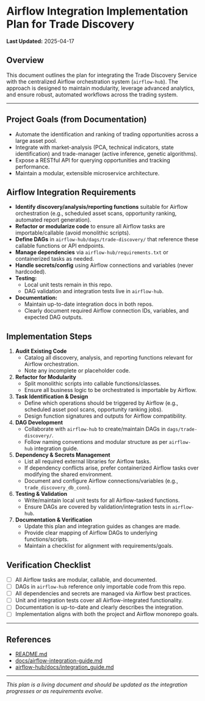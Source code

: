 # Airflow Integration Implementation Plan for Trade Discovery

**Last Updated:** 2025-04-17

## Overview
This document outlines the plan for integrating the Trade Discovery Service with the centralized Airflow orchestration system (`airflow-hub`). The approach is designed to maintain modularity, leverage advanced analytics, and ensure robust, automated workflows across the trading system.

---

## Project Goals (from Documentation)
- Automate the identification and ranking of trading opportunities across a large asset pool.
- Integrate with market-analysis (PCA, technical indicators, state identification) and trade-manager (active inference, genetic algorithms).
- Expose a RESTful API for querying opportunities and tracking performance.
- Maintain a modular, extensible microservice architecture.

## Airflow Integration Requirements
- **Identify discovery/analysis/reporting functions** suitable for Airflow orchestration (e.g., scheduled asset scans, opportunity ranking, automated report generation).
- **Refactor or modularize code** to ensure all Airflow tasks are importable/callable (avoid monolithic scripts).
- **Define DAGs** in `airflow-hub/dags/trade-discovery/` that reference these callable functions or API endpoints.
- **Manage dependencies** via `airflow-hub/requirements.txt` or containerized tasks as needed.
- **Handle secrets/config** using Airflow connections and variables (never hardcoded).
- **Testing:**
  - Local unit tests remain in this repo.
  - DAG validation and integration tests live in `airflow-hub`.
- **Documentation:**
  - Maintain up-to-date integration docs in both repos.
  - Clearly document required Airflow connection IDs, variables, and expected DAG outputs.

## Implementation Steps
1. **Audit Existing Code**
   - Catalog all discovery, analysis, and reporting functions relevant for Airflow orchestration.
   - Note any incomplete or placeholder code.
2. **Refactor for Modularity**
   - Split monolithic scripts into callable functions/classes.
   - Ensure all business logic to be orchestrated is importable by Airflow.
3. **Task Identification & Design**
   - Define which operations should be triggered by Airflow (e.g., scheduled asset pool scans, opportunity ranking jobs).
   - Design function signatures and outputs for Airflow compatibility.
4. **DAG Development**
   - Collaborate with `airflow-hub` to create/maintain DAGs in `dags/trade-discovery/`.
   - Follow naming conventions and modular structure as per `airflow-hub` integration guide.
5. **Dependency & Secrets Management**
   - List all required external libraries for Airflow tasks.
   - If dependency conflicts arise, prefer containerized Airflow tasks over modifying the shared environment.
   - Document and configure Airflow connections/variables (e.g., `trade_discovery_db_conn`).
6. **Testing & Validation**
   - Write/maintain local unit tests for all Airflow-tasked functions.
   - Ensure DAGs are covered by validation/integration tests in `airflow-hub`.
7. **Documentation & Verification**
   - Update this plan and integration guides as changes are made.
   - Provide clear mapping of Airflow DAGs to underlying functions/scripts.
   - Maintain a checklist for alignment with requirements/goals.

## Verification Checklist
- [ ] All Airflow tasks are modular, callable, and documented.
- [ ] DAGs in `airflow-hub` reference only importable code from this repo.
- [ ] All dependencies and secrets are managed via Airflow best practices.
- [ ] Unit and integration tests cover all Airflow-integrated functionality.
- [ ] Documentation is up-to-date and clearly describes the integration.
- [ ] Implementation aligns with both the project and Airflow monorepo goals.

---

## References
- [README.md](../README.md)
- [docs/airflow-integration-guide.md](./airflow-integration-guide.md)
- [airflow-hub/docs/integration_guide.md](https://github.com/mprestonsparks/airflow-hub/docs/integration_guide.md)

---

*This plan is a living document and should be updated as the integration progresses or as requirements evolve.*
